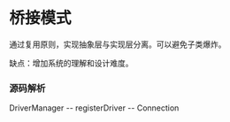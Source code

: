 # 桥接模式

通过复用原则，实现抽象层与实现层分离。可以避免子类爆炸。



缺点：增加系统的理解和设计难度。



### 源码解析

DriverManager -- registerDriver -- Connection

